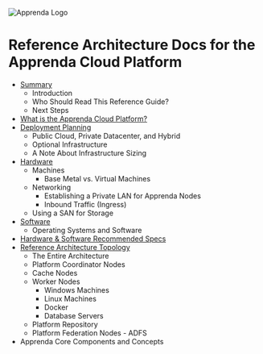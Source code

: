 
![Apprenda Logo](https://github.com/mammerman/acp-reference-architecture/raw/master/resources/apprenda-logo.png)

# Reference Architecture Docs for the Apprenda Cloud Platform

* [Summary](summary/summary.md)
  * Introduction
  * Who Should Read This Reference Guide?
  * Next Steps
* [What is the Apprenda Cloud Platform?](overview/what-is-the-apprenda-cloud-platform.md)
* [Deployment Planning](planning/deployment-planning.md)
  * Public Cloud, Private Datacenter, and Hybrid
  * Optional Infrastructure
  * A Note About Infrastructure Sizing
* [Hardware](provisioning/hardware.md)
  * Machines
    * Base Metal vs. Virtual Machines
  * Networking
    * Establishing a Private LAN for Apprenda Nodes
    * Inbound Traffic (Ingress)
  * Using a SAN for Storage
* [Software](provisioning/software.md)
  * Operating Systems and Software
* [Hardware & Software Recommended Specs](provisioning/recommendations.md)
* [Reference Architecture Topology](architecture/topology-single-cloud.md)
  * The Entire Architecture
  * Platform Coordinator Nodes
  * Cache Nodes
  * Worker Nodes
    * Windows Machines
    * Linux Machines
    * Docker
    * Database Servers
  * Platform Repository
  * Platform Federation Nodes - ADFS
* Apprenda Core Components and Concepts
